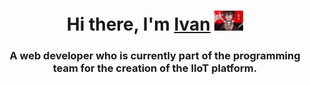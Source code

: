 
<h1 align="center">Hi there, I'm <a href="https://t.me/DazaiVan" target="_blank">Ivan</a> 
<img src="https://github.com/DazaiOsamu2111/DazaiOsamu2111/blob/main/DazaiOsamu.jpg" height="32"/></h1>
<h3 align="center">A web developer who is currently part of the programming team for the creation of the IIoT platform.</h3>
<!--
**DazaiOsamu2111/DazaiOsamu2111** is a ✨ _special_ ✨ repository because its `README.md` (this file) appears on your GitHub profile.

Here are some ideas to get you started:

- 🔭 I’m currently working on ...
- 🌱 I’m currently learning ...
- 👯 I’m looking to collaborate on ...
- 🤔 I’m looking for help with ...
- 💬 Ask me about ...
- 📫 How to reach me: ...
- 😄 Pronouns: ...
- ⚡ Fun fact: ...
-->
